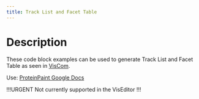 ```yaml
---
title: Track List and Facet Table
---
```

# Description 
These code block examples can be used to generate Track List and Facet Table as seen in [VisCom](https://viz.stjude.cloud/zhou-lab/visualization/genomepaint-track-list-and-facet-table-example~41).

Use: 
[ProteinPaint Google Docs](https://docs.google.com/document/d/1e0JVdcf1yQDZst3j77Xeoj_hDN72B6XZ1bo_cAd2rss/edit#heading=h.pkybixxj4p6)


!!!URGENT
Not currently supported in the VisEditor
!!!